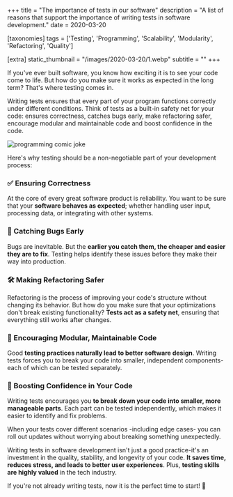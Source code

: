 +++
title = "The importance of tests in our software"
description = "A list of reasons that support the importance of writing tests in software development."
date = 2020-03-20

[taxonomies]
tags = ['Testing', 'Programming', 'Scalability', 'Modularity', 'Refactoring', 'Quality']

[extra]
static_thumbnail = "/images/2020-03-20/1.webp"
subtitle = ""
+++

If you've ever built software, you know how exciting it is to see your code come to life. But how do you make sure it
works as expected in the long term? That's where testing comes in.

Writing tests ensures that every part of your program functions correctly under different conditions. Think of tests as
a built-in safety net for your code: ensures correctness, catches bugs early, make refactoring safer, encourage modular
and maintainable code and boost confidence in the code.

![programming comic joke](/images/2020-03-20/1.webp)

Here's why testing should be a non-negotiable part of your development process:

### ✅ Ensuring Correctness

At the core of every great software product is reliability. You want to be sure that your **software behaves as
expected**; whether handling user input, processing data, or integrating with other systems.

### 🐞 Catching Bugs Early

Bugs are inevitable. But the **earlier you catch them, the cheaper and easier they are to fix**.
Testing helps identify these issues before they make their way into production.

### 🛠️ Making Refactoring Safer

Refactoring is the process of improving your code's structure without changing its behavior. But how do you make sure
that your optimizations don't break existing functionality? **Tests act as a safety net**, ensuring that everything
still works after changes.

### 🧩 Encouraging Modular, Maintainable Code

Good **testing practices naturally lead to better software design**. Writing tests forces you to break your code into
smaller, independent components-each of which can be tested separately.

### 🏡 Boosting Confidence in Your Code

Writing tests encourages you **to break down your code into smaller, more manageable parts**. Each part can be tested
independently, which makes it easier to identify and fix problems.

When your tests cover different scenarios -including edge cases- you can roll out updates without worrying about
breaking something unexpectedly.

<div class="separator"></div>

Writing tests in software development isn't just a good practice-it's an investment in the quality, stability, and
longevity of your code. **It saves time, reduces stress, and leads to better user experiences**. Plus, **testing skills
are highly valued** in the tech industry.

If you're not already writing tests, now it is the perfect time to start! 💯
